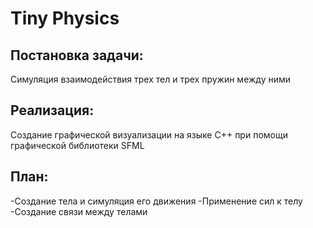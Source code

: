 # Tiny Physics
## Постановка задачи: 
Cимуляция взаимодействия трех тел и трех пружин между ними
## Реализация: 
Создание графической визуализации на языке C++ при помощи графической библиотеки SFML
## План:
-Создание тела и симуляция его движения
-Применение сил к телу
-Создание связи между телами
